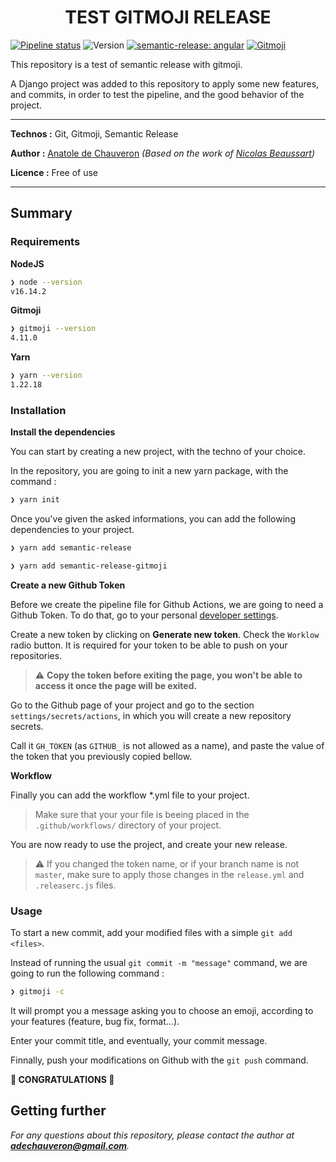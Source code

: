 <h1 align="center">TEST GITMOJI RELEASE</h1>

[![Pipeline status](https://github.com/Anatole-DC/test_semanticrelease_gitmoji/actions/workflows/release.yml/badge.svg)](https://github.com/Anatole-DC/test_semanticrelease_gitmoji/releases)
![Version](https://img.shields.io/github/v/release/Anatole-DC/test_semanticrelease_gitmoji)
[![semantic-release: angular](https://img.shields.io/badge/semantic--release-python-006dad?logo=semantic-release)](https://github.com/semantic-release/semantic-release)
[![Gitmoji](https://img.shields.io/badge/gitmoji-%20😜%20😍-FFDD67.svg)](https://gitmoji.carloscuesta.me/)


This repository is a test of semantic release with gitmoji.

A Django project was added to this repository to apply some new features, and commits, in order to test the pipeline, and the good behavior of the project.

___

**Technos :** Git, Gitmoji, Semantic Release

**Author :** [Anatole de Chauveron](https://github.com/Anatole-DC) _(Based on the work of [Nicolas Beaussart](https://github.com/beaussan/expr-gitmoji-releaserc))_

**Licence :** Free of use

___

## Summary

### Requirements

**NodeJS**

```bash
❯ node --version
v16.14.2
```

**Gitmoji**

```bash
❯ gitmoji --version
4.11.0
```

**Yarn**

```bash
❯ yarn --version
1.22.18
```

### Installation


**Install the dependencies**

You can start by creating a new project, with the techno of your choice.

In the repository, you are going to init a new yarn package, with the command :

```bash
❯ yarn init
```

Once you've given the asked informations, you can add the following dependencies to your project.

```bash
❯ yarn add semantic-release

❯ yarn add semantic-release-gitmoji
```

**Create a new Github Token**

Before we create the pipeline file for Github Actions, we are going to need a Github Token. To do that, go to your personal [developer settings](https://github.com/settings/tokens).

Create a new token by clicking on **Generate new token**. Check the `Worklow` radio button. It is required for your token to be able to push on your repositories.

> ⚠️ **Copy the token before exiting the page, you won't be able to access it once the page will be exited.**

Go to the Github page of your project and go to the section `settings/secrets/actions`, in which you will create a new repository secrets.

Call it `GH_TOKEN` (as `GITHUB_` is not allowed as a name), and paste the value of the token that you previously copied bellow.

**Workflow**

Finally you can add the workflow *.yml file to your project.

> Make sure that your your file is beeing placed in the `.github/workflows/` directory of your project.

You are now ready to use the project, and create your new release.

> ⚠️ If you changed the token name, or if your branch name is not `master`, make sure to apply those changes in the `release.yml` and `.releaserc.js` files.

### Usage

To start a new commit, add your modified files with a simple `git add <files>`.

Instead of running the usual `git commit -m "message"` command, we are going to run the following command :

```bash
❯ gitmoji -c
```

It will prompt you a message asking you to choose an emoji, according to your features (feature, bug fix, format...).

Enter your commit title, and eventually, your commit message.

Finnally, push your modifications on Github with the `git push` command.

**🎉 CONGRATULATIONS 🎉**

## Getting further

_For any questions about this repository, please contact the author at **adechauveron@gmail.com**._